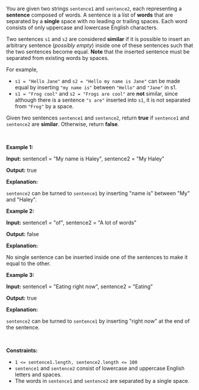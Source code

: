 You are given two strings `sentence1` and `sentence2`, each representing a **sentence** composed of words. A sentence is a list of **words** that are separated by a **single** space with no leading or trailing spaces. Each word consists of only uppercase and lowercase English characters.


Two sentences `s1` and `s2` are considered **similar** if it is possible to insert an arbitrary sentence (*possibly empty*) inside one of these sentences such that the two sentences become equal. **Note** that the inserted sentence must be separated from existing words by spaces.


For example,


* `s1 = "Hello Jane"` and `s2 = "Hello my name is Jane"` can be made equal by inserting `"my name is"` between `"Hello"` and `"Jane"` in s1\.
* `s1 = "Frog cool"` and `s2 = "Frogs are cool"` are **not** similar, since although there is a sentence `"s are"` inserted into `s1`, it is not separated from `"Frog"` by a space.


Given two sentences `sentence1` and `sentence2`, return **true** if `sentence1` and `sentence2` are **similar**. Otherwise, return **false**.


 


**Example 1:**



**Input:** sentence1 \= "My name is Haley", sentence2 \= "My Haley"


**Output:** true


**Explanation:**


`sentence2` can be turned to `sentence1` by inserting "name is" between "My" and "Haley".



**Example 2:**



**Input:** sentence1 \= "of", sentence2 \= "A lot of words"


**Output:** false


**Explanation:**


No single sentence can be inserted inside one of the sentences to make it equal to the other.



**Example 3:**



**Input:** sentence1 \= "Eating right now", sentence2 \= "Eating"


**Output:** true


**Explanation:**


`sentence2` can be turned to `sentence1` by inserting "right now" at the end of the sentence.



 


**Constraints:**


* `1 <= sentence1.length, sentence2.length <= 100`
* `sentence1` and `sentence2` consist of lowercase and uppercase English letters and spaces.
* The words in `sentence1` and `sentence2` are separated by a single space.


